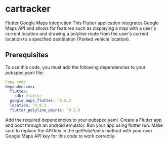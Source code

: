 # cartracker

Flutter Google Maps Integration
This Flutter application integrates Google Maps API and allows for features such as displaying a map with a user's current location and drawing a polyline route from the user's current location to a specified destination (Parked vehicle location). 

## Prerequisites
To use this code, you must add the following dependencies to your pubspec.yaml file:

```yaml
Copy code
dependencies:
  flutter:
    sdk: flutter
  google_maps_flutter: ^2.0.3
  location: ^4.0.2
  flutter_polyline_points: ^0.3.0
```

Add the required dependencies to your pubspec.yaml.
Create a Flutter app and boot through an android emulator.
Run your app using flutter run.
Make sure to replace the API key in the getPolyPoints method with your own Google Maps API key for this code to work correctly.

